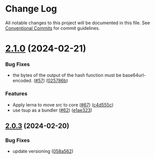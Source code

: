 # Change Log

All notable changes to this project will be documented in this file.
See [Conventional Commits](https://conventionalcommits.org) for commit guidelines.

# [2.1.0](https://github.com/openwallet-foundation-labs/sd-jwt-js/compare/v2.0.1...v2.1.0) (2024-02-21)


### Bug Fixes

* the bytes of the output of the hash function must be base64url-encoded. ([#57](https://github.com/openwallet-foundation-labs/sd-jwt-js/issues/57)) ([025786b](https://github.com/openwallet-foundation-labs/sd-jwt-js/commit/025786bd76415195e5daff0c5f2270ece31bd963))


### Features

* Apply lerna to move src to core ([#67](https://github.com/openwallet-foundation-labs/sd-jwt-js/issues/67)) ([c4d555c](https://github.com/openwallet-foundation-labs/sd-jwt-js/commit/c4d555c3ca61e83eb4703cd8cda75a9c261e2915))
* use tsup as a bundler ([#62](https://github.com/openwallet-foundation-labs/sd-jwt-js/issues/62)) ([e1ae323](https://github.com/openwallet-foundation-labs/sd-jwt-js/commit/e1ae323023031e3defea20ec8ce9c56c2f1a7ea6))





## [2.0.3](https://github.com/openwallet-foundation-labs/sd-jwt-js/compare/v2.0.2...v2.0.3) (2024-02-20)


### Bug Fixes

* update versioning ([058a562](https://github.com/openwallet-foundation-labs/sd-jwt-js/commit/058a5623e9fad3ef37fd3b1a0627a98fa7b3d59e))

